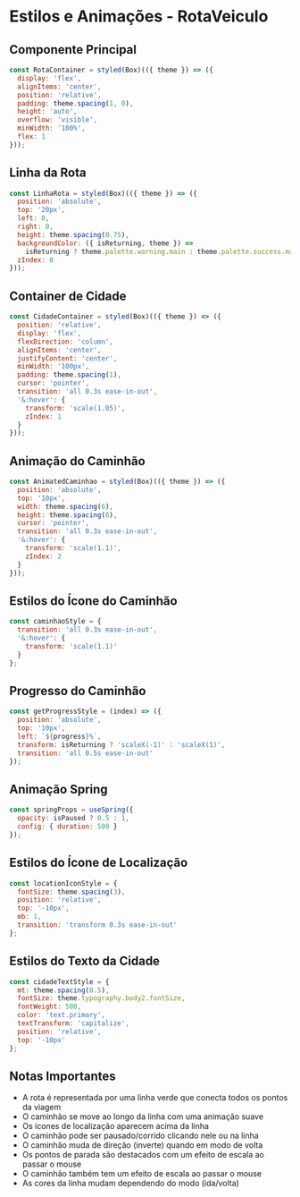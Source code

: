 # Estilos e Animações - RotaVeiculo

## Componente Principal
```javascript
const RotaContainer = styled(Box)(({ theme }) => ({
  display: 'flex',
  alignItems: 'center',
  position: 'relative',
  padding: theme.spacing(1, 0),
  height: 'auto',
  overflow: 'visible',
  minWidth: '100%',
  flex: 1
}));
```

## Linha da Rota
```javascript
const LinhaRota = styled(Box)(({ theme }) => ({
  position: 'absolute',
  top: '20px',
  left: 0,
  right: 0,
  height: theme.spacing(0.75),
  backgroundColor: ({ isReturning, theme }) => 
    isReturning ? theme.palette.warning.main : theme.palette.success.main,
  zIndex: 0
}));
```

## Container de Cidade
```javascript
const CidadeContainer = styled(Box)(({ theme }) => ({
  position: 'relative',
  display: 'flex',
  flexDirection: 'column',
  alignItems: 'center',
  justifyContent: 'center',
  minWidth: '100px',
  padding: theme.spacing(1),
  cursor: 'pointer',
  transition: 'all 0.3s ease-in-out',
  '&:hover': {
    transform: 'scale(1.05)',
    zIndex: 1
  }
}));
```

## Animação do Caminhão
```javascript
const AnimatedCaminhao = styled(Box)(({ theme }) => ({
  position: 'absolute',
  top: '10px',
  width: theme.spacing(6),
  height: theme.spacing(6),
  cursor: 'pointer',
  transition: 'all 0.3s ease-in-out',
  '&:hover': {
    transform: 'scale(1.1)',
    zIndex: 2
  }
}));
```

## Estilos do Ícone do Caminhão
```javascript
const caminhaoStyle = {
  transition: 'all 0.3s ease-in-out',
  '&:hover': {
    transform: 'scale(1.1)'
  }
};
```

## Progresso do Caminhão
```javascript
const getProgressStyle = (index) => ({
  position: 'absolute',
  top: '10px',
  left: `${progress}%`,
  transform: isReturning ? 'scaleX(-1)' : 'scaleX(1)',
  transition: 'all 0.5s ease-in-out'
});
```

## Animação Spring
```javascript
const springProps = useSpring({
  opacity: isPaused ? 0.5 : 1,
  config: { duration: 500 }
});
```

## Estilos do Ícone de Localização
```javascript
const locationIconStyle = {
  fontSize: theme.spacing(3),
  position: 'relative',
  top: '-10px',
  mb: 1,
  transition: 'transform 0.3s ease-in-out'
};
```

## Estilos do Texto da Cidade
```javascript
const cidadeTextStyle = {
  mt: theme.spacing(0.5),
  fontSize: theme.typography.body2.fontSize,
  fontWeight: 500,
  color: 'text.primary',
  textTransform: 'capitalize',
  position: 'relative',
  top: '-10px'
};
```

## Notas Importantes
- A rota é representada por uma linha verde que conecta todos os pontos da viagem
- O caminhão se move ao longo da linha com uma animação suave
- Os ícones de localização aparecem acima da linha
- O caminhão pode ser pausado/corrido clicando nele ou na linha
- O caminhão muda de direção (inverte) quando em modo de volta
- Os pontos de parada são destacados com um efeito de escala ao passar o mouse
- O caminhão também tem um efeito de escala ao passar o mouse
- As cores da linha mudam dependendo do modo (ida/volta)
